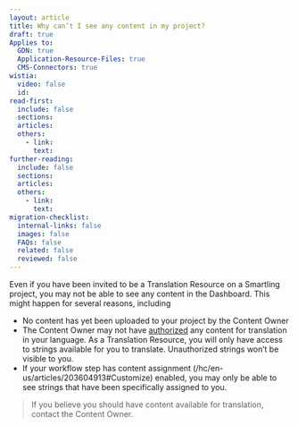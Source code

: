 ```yaml
---
layout: article
title: Why can’t I see any content in my project?
draft: true
Applies to:
  GDN: true
  Application-Resource-Files: true
  CMS-Connectors: true
wistia:
  video: false
  id:
read-first:
  include: false
  sections:
  articles:
  others:
    - link:
      text:
further-reading:
  include: false
  sections:
  articles:
  others:
    - link:
      text:
migration-checklist:
  internal-links: false
  images: false
  FAQs: false
  related: false
  reviewed: false
---
```



Even if you have been invited to be a Translation Resource on a Smartling project, you may not be able to see any content in the Dashboard. This might happen for several reasons, including

* No content has yet been uploaded to your project by the Content Owner
* The Content Owner may not have [authorized](/hc/en-us/articles/201012778) any content for translation in your language. As a Translation Resource, you will only have access to strings available for you to translate. Unauthorized strings won’t be visible to you.
* If your workflow step has content assignment (/hc/en-us/articles/203604913#Customize) enabled, you may only be able to see strings that have been specifically assigned to you.


> If you believe you should have content available for translation, contact the Content Owner.